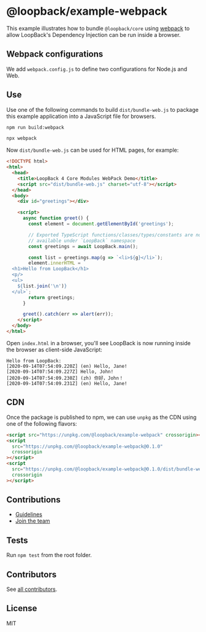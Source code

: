 # @loopback/example-webpack

This example illustrates how to bundle `@loopback/core` using
[webpack](https://webpack.js.org/) to allow LoopBack's Dependency Injection can
be run inside a browser.

## Webpack configurations

We add `webpack.config.js` to define two configurations for Node.js and Web.

## Use

Use one of the following commands to build `dist/bundle-web.js` to package this
example application into a JavaScript file for browsers.

```sh
npm run build:webpack
```

```sh
npx webpack
```

Now `dist/bundle-web.js` can be used for HTML pages, for example:

```html
<!DOCTYPE html>
<html>
  <head>
    <title>LoopBack 4 Core Modules WebPack Demo</title>
    <script src="dist/bundle-web.js" charset="utf-8"></script>
  </head>
  <body>
    <div id="greetings"></div>

    <script>
      async function greet() {
        const element = document.getElementById('greetings');

        // Exported TypeScript functions/classes/types/constants are now
        // available under `LoopBack` namespace
        const greetings = await LoopBack.main();

        const list = greetings.map(g => `<li>${g}</li>`);
        element.innerHTML = `
  <h1>Hello from LoopBack</h1>
  <p/>
  <ul>
    ${list.join('\n')}
  </ul>`;
        return greetings;
      }

      greet().catch(err => alert(err));
    </script>
  </body>
</html>
```

Open `index.html` in a browser, you'll see LoopBack is now running inside the
browser as client-side JavaScript:

```
Hello from LoopBack:
[2020-09-14T07:54:09.220Z] (en) Hello, Jane!
[2020-09-14T07:54:09.227Z] Hello, John!
[2020-09-14T07:54:09.230Z] (zh) 你好，John！
[2020-09-14T07:54:09.231Z] (en) Hello, Jane!
```

## CDN

Once the package is published to npm, we can use `unpkg` as the CDN using one of
the following flavors:

```html
<script src="https://unpkg.com/@loopback/example-webpack" crossorigin></script>
<script
  src="https://unpkg.com/@loopback/example-webpack@0.1.0"
  crossorigin
></script>
<script
  src="https://unpkg.com/@loopback/example-webpack@0.1.0/dist/bundle-web.js"
  crossorigin
></script>
```

## Contributions

- [Guidelines](https://github.com/strongloop/loopback-next/blob/master/docs/CONTRIBUTING.md)
- [Join the team](https://github.com/strongloop/loopback-next/issues/110)

## Tests

Run `npm test` from the root folder.

## Contributors

See
[all contributors](https://github.com/strongloop/loopback-next/graphs/contributors).

## License

MIT
